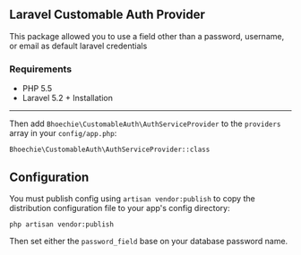 ## Laravel Customable Auth Provider
This package allowed you to use a field other than a password, username, or email as default laravel credentials

### Requirements

- PHP 5.5
- Laravel 5.2 +
Installation
------------
    
Then add `Bhoechie\CustomableAuth\AuthServiceProvider` to the `providers` array in your `config/app.php`:

    Bhoechie\CustomableAuth\AuthServiceProvider::class
    
    
Configuration
-------------
 
You must publish config using `artisan vendor:publish` to copy the distribution configuration file to your app's config directory:

    php artisan vendor:publish
    
Then set either the `password_field` base on your database password name.

